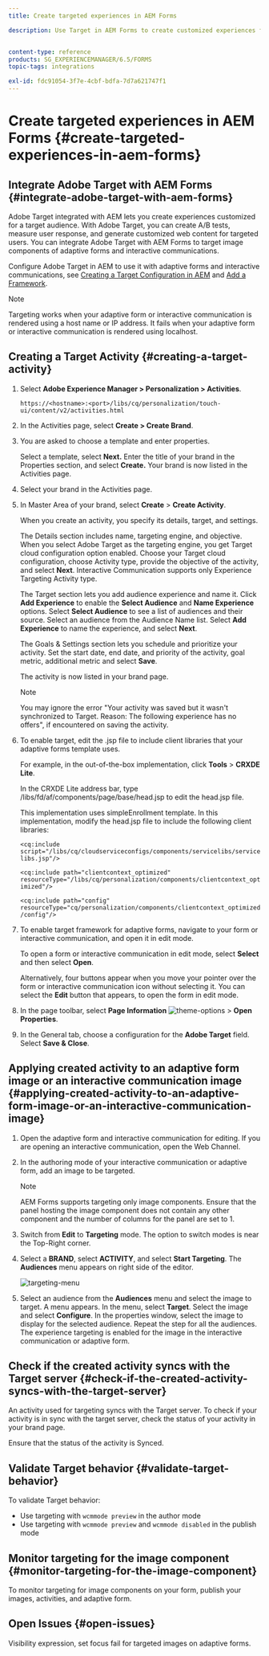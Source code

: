 ```yaml
---
title: Create targeted experiences in AEM Forms

description: Use Target in AEM Forms to create customized experiences for targeted customers.


content-type: reference
products: SG_EXPERIENCEMANAGER/6.5/FORMS
topic-tags: integrations

exl-id: fdc91054-3f7e-4cbf-bdfa-7d7a621747f1
---
```

# Create targeted experiences in AEM Forms {#create-targeted-experiences-in-aem-forms}

## Integrate Adobe Target with AEM Forms {#integrate-adobe-target-with-aem-forms}

Adobe Target integrated with AEM lets you create experiences customized for a target audience. With Adobe Target, you can create A/B tests, measure user response, and generate customized web content for targeted users. You can integrate Adobe Target with AEM Forms to target image components of adaptive forms and interactive communications.

Configure Adobe Target in AEM to use it with adaptive forms and interactive communications, see [Creating a Target Configuration in AEM](/help/sites-administering/target.md) and [Add a Framework](/help/sites-administering/target.md).

>[!NOTE]
>
>Targeting works when your adaptive form or interactive communication is rendered using a host name or IP address. It fails when your adaptive form or interactive communication is rendered using localhost.

## Creating a Target Activity {#creating-a-target-activity}

1. Select **Adobe Experience Manager &gt; Personalization &gt; Activities**.

   `https://<hostname>:<port>/libs/cq/personalization/touch-ui/content/v2/activities.html`

1. In the Activities page, select **Create > Create Brand**.
1. You are asked to choose a template and enter properties.

   Select a template, select **Next.** Enter the title of your brand in the Properties section, and select **Create.**
   Your brand is now listed in the Activities page.

1. Select your brand in the Activities page.
1. In Master Area of your brand, select **Create** &gt; **Create Activity**.

   When you create an activity, you specify its details, target, and settings.

   The Details section includes name, targeting engine, and objective. When you select Adobe Target as the targeting engine, you get Target cloud configuration option enabled. Choose your Target cloud configuration, choose Activity type, provide the objective of the activity, and select **Next**. Interactive Communication supports only Experience Targeting Activity type.

   The Target section lets you add audience experience and name it. Click **Add Experience** to enable the **Select Audience** and **Name Experience** options. Select **Select Audience** to see a list of audiences and their source. Select an audience from the Audience Name list. Select **Add Experience** to name the experience, and select **Next**.

   The Goals & Settings section lets you schedule and prioritize your activity. Set the start date, end date, and priority of the activity, goal metric, additional metric and select **Save**.

   The activity is now listed in your brand page.

   >[!NOTE]
   >
   >You may ignore the error "Your activity was saved but it wasn't synchronized to Target. Reason: The following experience has no offers", if encountered on saving the activity.

1. To enable target, edit the .jsp file to include client libraries that your adaptive forms template uses.

   For example, in the out-of-the-box implementation, click **Tools** &gt;  **CRXDE Lite**.

   In the CRXDE Lite address bar, type /libs/fd/af/components/page/base/head.jsp to edit the head.jsp file.

   This implementation uses simpleEnrollment template. In this implementation, modify the head.jsp file to include the following client libraries:

   `<cq:include script="/libs/cq/cloudserviceconfigs/components/servicelibs/servicelibs.jsp"/>`

   `<cq:include path="clientcontext_optimized" resourceType="/libs/cq/personalization/components/clientcontext_optimized"/>`

   `<cq:include path="config" resourceType="cq/personalization/components/clientcontext_optimized/config"/>`

1. To enable target framework for adaptive forms, navigate to your form or interactive communication, and open it in edit mode.

   To open a form or interactive communication in edit mode, select **Select** and then select **Open**.

   Alternatively, four buttons appear when you move your pointer over the form or interactive communication icon without selecting it. You can select the **Edit** button that appears, to open the form in edit mode.

1. In the page toolbar, select **Page Information** ![theme-options](assets/theme-options.png) > **Open Properties**.
1. In the General tab, choose a configuration for the **Adobe Target** field. Select **Save & Close**.

## Applying created activity to an adaptive form image or an interactive communication image {#applying-created-activity-to-an-adaptive-form-image-or-an-interactive-communication-image}

1. Open the adaptive form and interactive communication for editing. If you are opening an interactive communication, open the Web Channel.

1. In the authoring mode of your interactive communication or adaptive form, add an image to be targeted.

   >[!NOTE]
   >
   >AEM Forms supports targeting only image components. Ensure that the panel hosting the image component does not contain any other component and the number of columns for the panel are set to 1.

1. Switch from **Edit** to **Targeting** mode. The option to switch modes is near the Top-Right corner.
1. Select a **BRAND**, select **ACTIVITY**, and select **Start Targeting**. The **Audiences** menu appears on right side of the editor.

   ![targeting-menu](assets/targeting-menu.png)

1. Select an audience from the **Audiences** menu and select the image to target. A menu appears. In the menu, select **Target**. Select the image and select **Configure**. In the properties window, select the image to display for the selected audience. Repeat the step for all the audiences. The experience targeting is enabled for the image in the interactive communication or adaptive form.

## Check if the created activity syncs with the Target server {#check-if-the-created-activity-syncs-with-the-target-server}

An activity used for targeting syncs with the Target server. To check if your activity is in sync with the target server, check the status of your activity in your brand page.

Ensure that the status of the activity is Synced.

## Validate Target behavior {#validate-target-behavior}

To validate Target behavior:

* Use targeting with `wcmmode preview` in the author mode
* Use targeting with `wcmmode preview` and `wcmmode disabled` in the publish mode

## Monitor targeting for the image component {#monitor-targeting-for-the-image-component}

To monitor targeting for image components on your form, publish your images, activities, and adaptive form.

## Open Issues {#open-issues}

Visibility expression, set focus fail for targeted images on adaptive forms.
